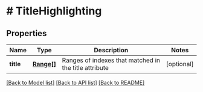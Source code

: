 # # TitleHighlighting

## Properties

Name | Type | Description | Notes
------------ | ------------- | ------------- | -------------
**title** | [**Range[]**](Range.md) | Ranges of indexes that matched in the title attribute | [optional]

[[Back to Model list]](../../README.md#models) [[Back to API list]](../../README.md#endpoints) [[Back to README]](../../README.md)
